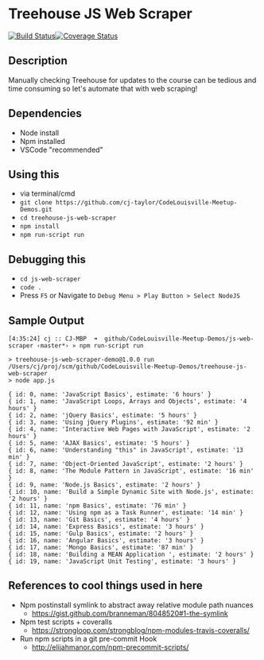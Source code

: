 # Treehouse JS Web Scraper 

[![Build Status](https://travis-ci.org/cj-taylor/CodeLouisville-Meetup-Demos.svg?branch=master)](https://travis-ci.org/cj-taylor/CodeLouisville-Meetup-Demos)[![Coverage Status](https://coveralls.io/repos/github/cj-taylor/CodeLouisville-Meetup-Demos/badge.svg?branch=master)](https://coveralls.io/github/cj-taylor/CodeLouisville-Meetup-Demos?branch=master)

## Description 
Manually checking Treehouse for updates to the course can be tedious and time consuming so let's automate that with web scraping!

## Dependencies
- Node install 
- Npm installed
- VSCode "recommended" 

## Using this 
- via terminal/cmd
- `git clone https://github.com/cj-taylor/CodeLouisville-Meetup-Demos.git`
- `cd treehouse-js-web-scraper`
- `npm install`
- `npm run-script run`

## Debugging this 
- `cd js-web-scraper` 
- `code .`
- Press `F5` or Navigate to `Debug Menu > Play Button > Select NodeJS`

## Sample Output 
```
[4:35:24] cj :: CJ-MBP  ➜  github/CodeLouisville-Meetup-Demos/js-web-scraper ‹master*› » npm run-script run

> treehouse-js-web-scraper-demo@1.0.0 run /Users/cj/proj/scm/github/CodeLouisville-Meetup-Demos/treehouse-js-web-scraper
> node app.js

{ id: 0, name: 'JavaScript Basics', estimate: '6 hours' }
{ id: 1, name: 'JavaScript Loops, Arrays and Objects', estimate: '4 hours' }
{ id: 2, name: 'jQuery Basics', estimate: '5 hours' }
{ id: 3, name: 'Using jQuery Plugins', estimate: '92 min' }
{ id: 4, name: 'Interactive Web Pages with JavaScript', estimate: '2 hours' }
{ id: 5, name: 'AJAX Basics', estimate: '5 hours' }
{ id: 6, name: 'Understanding "this" in JavaScript', estimate: '13 min' }
{ id: 7, name: 'Object-Oriented JavaScript', estimate: '2 hours' }
{ id: 8, name: 'The Module Pattern in JavaScript', estimate: '16 min' }
{ id: 9, name: 'Node.js Basics', estimate: '2 hours' }
{ id: 10, name: 'Build a Simple Dynamic Site with Node.js', estimate: '2 hours' }
{ id: 11, name: 'npm Basics', estimate: '76 min' }
{ id: 12, name: 'Using npm as a Task Runner', estimate: '14 min' }
{ id: 13, name: 'Git Basics', estimate: '4 hours' }
{ id: 14, name: 'Express Basics', estimate: '3 hours' }
{ id: 15, name: 'Gulp Basics', estimate: '2 hours' }
{ id: 16, name: 'Angular Basics', estimate: '3 hours' }
{ id: 17, name: 'Mongo Basics', estimate: '87 min' }
{ id: 18, name: 'Building a MEAN Application ', estimate: '2 hours' }
{ id: 19, name: 'JavaScript Unit Testing', estimate: '3 hours' }
```

## References to cool things used in here
- Npm postinstall symlink to abstract away relative module path nuances 
    - https://gist.github.com/branneman/8048520#1-the-symlink
- Npm test scripts + coveralls 
    - https://strongloop.com/strongblog/npm-modules-travis-coveralls/
- Run npm scripts in a git pre-commit Hook
    - http://elijahmanor.com/npm-precommit-scripts/